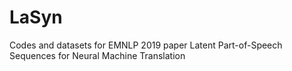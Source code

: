 # LaSyn
Codes and datasets for EMNLP 2019 paper Latent Part-of-Speech Sequences for Neural Machine Translation
